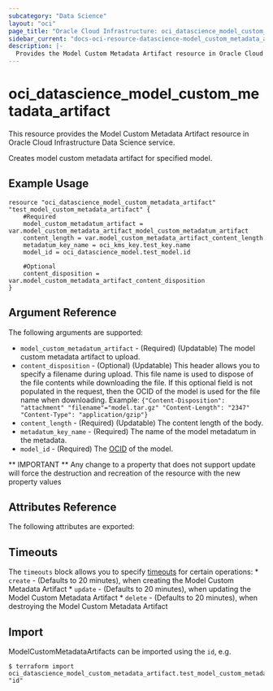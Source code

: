 ```yaml
---
subcategory: "Data Science"
layout: "oci"
page_title: "Oracle Cloud Infrastructure: oci_datascience_model_custom_metadata_artifact"
sidebar_current: "docs-oci-resource-datascience-model_custom_metadata_artifact"
description: |-
  Provides the Model Custom Metadata Artifact resource in Oracle Cloud Infrastructure Data Science service
---
```


# oci_datascience_model_custom_metadata_artifact
This resource provides the Model Custom Metadata Artifact resource in Oracle Cloud Infrastructure Data Science service.

Creates model custom metadata artifact for specified model.

## Example Usage

```hcl
resource "oci_datascience_model_custom_metadata_artifact" "test_model_custom_metadata_artifact" {
	#Required
	model_custom_metadatum_artifact = var.model_custom_metadata_artifact_model_custom_metadatum_artifact
	content_length = var.model_custom_metadata_artifact_content_length
	metadatum_key_name = oci_kms_key.test_key.name
	model_id = oci_datascience_model.test_model.id

	#Optional
	content_disposition = var.model_custom_metadata_artifact_content_disposition
}
```

## Argument Reference

The following arguments are supported:

* `model_custom_metadatum_artifact` - (Required) (Updatable) The model custom metadata artifact to upload.
* `content_disposition` - (Optional) (Updatable) This header allows you to specify a filename during upload. This file name is used to dispose of the file contents while downloading the file. If this optional field is not populated in the request, then the OCID of the model is used for the file name when downloading. Example: `{"Content-Disposition": "attachment" "filename"="model.tar.gz" "Content-Length": "2347" "Content-Type": "application/gzip"}` 
* `content_length` - (Required) (Updatable) The content length of the body.
* `metadatum_key_name` - (Required) The name of the model metadatum in the metadata.
* `model_id` - (Required) The [OCID](https://docs.cloud.oracle.com/iaas/Content/General/Concepts/identifiers.htm) of the model.


** IMPORTANT **
Any change to a property that does not support update will force the destruction and recreation of the resource with the new property values

## Attributes Reference

The following attributes are exported:


## Timeouts

The `timeouts` block allows you to specify [timeouts](https://registry.terraform.io/providers/oracle/oci/latest/docs/guides/changing_timeouts) for certain operations:
	* `create` - (Defaults to 20 minutes), when creating the Model Custom Metadata Artifact
	* `update` - (Defaults to 20 minutes), when updating the Model Custom Metadata Artifact
	* `delete` - (Defaults to 20 minutes), when destroying the Model Custom Metadata Artifact


## Import

ModelCustomMetadataArtifacts can be imported using the `id`, e.g.

```
$ terraform import oci_datascience_model_custom_metadata_artifact.test_model_custom_metadata_artifact "id"
```


